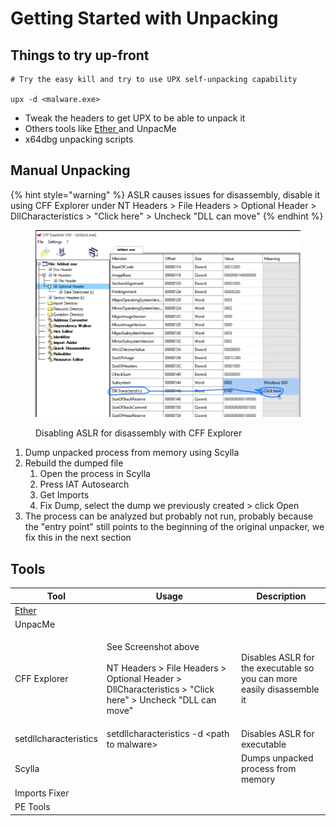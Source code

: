 # Getting Started with Unpacking

## Things to try up-front

```
# Try the easy kill and try to use UPX self-unpacking capability

upx -d <malware.exe>
```

* Tweak the headers to get UPX to be able to unpack it
* Others tools like [Ether ](https://ether.gtisc.gatech.edu/web\_unpack/)and UnpacMe
* x64dbg unpacking scripts

## Manual Unpacking

{% hint style="warning" %}
ASLR causes issues for disassembly, disable it using CFF Explorer under NT Headers > File Headers > Optional Header > DllCharacteristics > "Click here" > Uncheck "DLL can move"
{% endhint %}

<figure><img src="../../.gitbook/assets/image (66).png" alt=""><figcaption><p>Disabling ASLR for disassembly with CFF Explorer</p></figcaption></figure>

1. Dump unpacked process from memory using Scylla
2. Rebuild the dumped file
   1. Open the process in Scylla
   2. Press IAT Autosearch
   3. Get Imports
   4. Fix Dump, select the dump we previously created > click Open
3. The process can be analyzed but probably not run, probably because the "entry point" still points to the beginning of the original unpacker, we fix this in the next section



## Tools

| Tool                                                 | Usage                                                                                                                                       | Description                                                            |
| ---------------------------------------------------- | ------------------------------------------------------------------------------------------------------------------------------------------- | ---------------------------------------------------------------------- |
| [Ether](https://ether.gtisc.gatech.edu/web\_unpack/) |                                                                                                                                             |                                                                        |
| UnpacMe                                              |                                                                                                                                             |                                                                        |
| CFF Explorer                                         | <p>See Screenshot above<br><br>NT Headers > File Headers > Optional Header > DllCharacteristics > "Click here" > Uncheck "DLL can move"</p> | Disables ASLR for the executable so you can more easily disassemble it |
| setdllcharacteristics                                | setdllcharacteristics -d \<path to malware>                                                                                                 | Disables ASLR for executable                                           |
| Scylla                                               |                                                                                                                                             | Dumps unpacked process from memory                                     |
| Imports Fixer                                        |                                                                                                                                             |                                                                        |
| PE Tools                                             |                                                                                                                                             |                                                                        |
